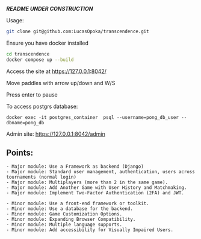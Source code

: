 *****README UNDER CONSTRUCTION*****

Usage:
```bash
git clone git@github.com:LucasOpoka/transcendence.git
```
Ensure you have docker installed
```bash
cd transcendence
docker compose up --build
```

Access the site at https://127.0.0.1:8042/

Move paddles with arrow up/down and W/S

Press enter to pause

To access postgrs database:
```
docker exec -it postgres_container  psql --username=pong_db_user --dbname=pong_db
```

Admin site:
https://127.0.0.1:8042/admin


## Points:
```
- Major module: Use a Framework as backend (Django)
- Major module: Standard user management, authentication, users across
tournaments (normal login)
- Major module: Multiplayers (more than 2 in the same game).
- Major module: Add Another Game with User History and Matchmaking.
- Major module: Implement Two-Factor Authentication (2FA) and JWT.

- Minor module: Use a front-end framework or toolkit.
- Minor module: Use a database for the backend.
- Minor module: Game Customization Options.
- Minor module: Expanding Browser Compatibility.
- Minor module: Multiple language supports.
- Minor module: Add accessibility for Visually Impaired Users.
```

